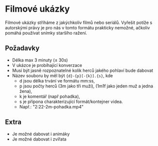 # Filmové ukázky

Filmové ukázky stříháme z jakýchkoliv filmů nebo seriálů. Vyřešit potíže s autorskými právy je pro nás v tomto formátu prakticky nemožné, ačkoliv pomáhá používat snímky staršího ražení.

## Požadavky

* Délka max 3 minuty (± 30s)
* V ukázce je probíhající konverzace
* Musí být jasně rozpoznatelné kolik herců jakého pohlaví bude dabovat
* Název souboru by měl být `{d}-{p}[-{k}].{s}`, kde
  * d jsou délka trvání ve formátu mm:ss,
  * p jsou počty herců (3m jako tři muži), (1m1f jako jeden muž a jedna žena),
  * k je komentář (např pohadka),
  * s je přípona charakterizující formát/kontejner videa.
  * Např.: "2:22-2m-pohadka.mp4"

## Extra

* Je možné dabovat i animáky
* Je možné dabovat i zvířata
